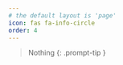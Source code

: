```yaml
---
# the default layout is 'page'
icon: fas fa-info-circle
order: 4
---
```


> Nothing
{: .prompt-tip }
